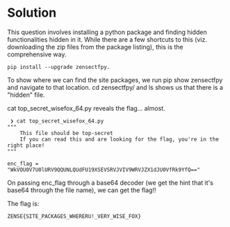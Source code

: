 # Solution

This question involves installing a python package and finding hidden functionalities hidden in it. While there are a few shortcuts to this (viz. downloading the zip files from the package listing), this is the comprehensive way.

```
pip install --upgrade zensectfpy.
```

To show where we can find the site packages, we run pip show zensectfpy and navigate to that location.
cd zensectfpy/ and ls shows us that there is a "hidden" file.

cat top_secret_wisefox_64.py reveals the flag... almost.

```
 ❯ cat top_secret_wisefox_64.py
"""
    This file should be top-secret
    If you can read this and are looking for the flag, you're in the right place!
"""
```

```
enc_flag = "WkVOU0V7U0lURV9QQUNLQUdFU19XSEVSRVJVIV9WRVJZX1dJU0VfRk9YfQ=="
```

On passing enc_flag through a base64 decoder (we get the hint that it's base64 through the file name), we can get the flag!!

The flag is:

```
ZENSE{SITE_PACKAGES_WHERERU!_VERY_WISE_FOX}
```
